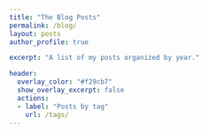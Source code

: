 ```yaml
---
title: "The Blog Posts"
permalink: /blog/
layout: posts
author_profile: true

excerpt: "A list of my posts organized by year."

header:
  overlay_color: "#f29cb7"
  show_overlay_excerpt: false
  actions:
  - label: "Posts by tag"
    url: /tags/
---
```

